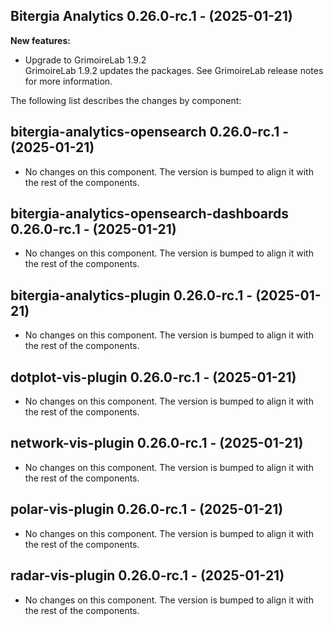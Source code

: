 ## Bitergia Analytics 0.26.0-rc.1 - (2025-01-21)

**New features:**

 * Upgrade to GrimoireLab 1.9.2\
   GrimoireLab 1.9.2 updates the packages. See GrimoireLab release notes
   for more information.

The following list describes the changes by component:

  ## bitergia-analytics-opensearch 0.26.0-rc.1 - (2025-01-21)
  
  * No changes on this component. The version is bumped to align it
    with the rest of the components.
  ## bitergia-analytics-opensearch-dashboards 0.26.0-rc.1 - (2025-01-21)
  
  * No changes on this component. The version is bumped to align it
    with the rest of the components.
  ## bitergia-analytics-plugin 0.26.0-rc.1 - (2025-01-21)
  
  * No changes on this component. The version is bumped to align it
    with the rest of the components.
  ## dotplot-vis-plugin 0.26.0-rc.1 - (2025-01-21)
  
  * No changes on this component. The version is bumped to align it
    with the rest of the components.
  ## network-vis-plugin 0.26.0-rc.1 - (2025-01-21)
  
  * No changes on this component. The version is bumped to align it
    with the rest of the components.
  ## polar-vis-plugin 0.26.0-rc.1 - (2025-01-21)
  
  * No changes on this component. The version is bumped to align it
    with the rest of the components.
  ## radar-vis-plugin 0.26.0-rc.1 - (2025-01-21)
  
  * No changes on this component. The version is bumped to align it
    with the rest of the components.





